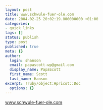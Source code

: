 ```yaml
---
layout: post
title: www.schwule-fuer-ole.com
date: 2004-02-25 20:02:19.000000000 +01:00
categories:
- quick links
tags: []
status: publish
type: post
published: true
meta: {}
author:
  login: shanson
  email: papascott-wp@gmail.com
  display_name: PapaScott
  first_name: Scott
  last_name: Hanson
excerpt: !ruby/object:Hpricot::Doc
  options: {}
---
```

<p><a title="Takes one to know... oh, never mind." href="http://www.schwule-fuer-ole.com/">www.schwule-fuer-ole.com</a></p>
